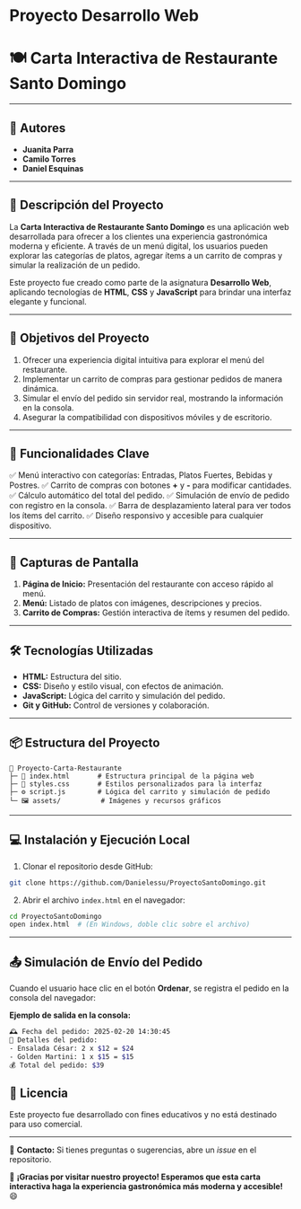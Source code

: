 # Proyecto Desarrollo Web
# 🍽️ Carta Interactiva de Restaurante Santo Domingo

---

## 👥 **Autores**

- **Juanita Parra**
- **Camilo Torres**
- **Daniel Esquinas**

---

## 🌟 **Descripción del Proyecto**

La **Carta Interactiva de Restaurante Santo Domingo** es una aplicación web desarrollada para ofrecer a los clientes una experiencia gastronómica moderna y eficiente. A través de un menú digital, los usuarios pueden explorar las categorías de platos, agregar ítems a un carrito de compras y simular la realización de un pedido.

Este proyecto fue creado como parte de la asignatura **Desarrollo Web**, aplicando tecnologías de **HTML**, **CSS** y **JavaScript** para brindar una interfaz elegante y funcional.

---

## 🎯 **Objetivos del Proyecto**

1. Ofrecer una experiencia digital intuitiva para explorar el menú del restaurante.
2. Implementar un carrito de compras para gestionar pedidos de manera dinámica.
3. Simular el envío del pedido sin servidor real, mostrando la información en la consola.
4. Asegurar la compatibilidad con dispositivos móviles y de escritorio.

---

## 🚀 **Funcionalidades Clave**

✅ Menú interactivo con categorías: Entradas, Platos Fuertes, Bebidas y Postres. ✅ Carrito de compras con botones **+** y **-** para modificar cantidades. ✅ Cálculo automático del total del pedido. ✅ Simulación de envío de pedido con registro en la consola. ✅ Barra de desplazamiento lateral para ver todos los ítems del carrito. ✅ Diseño responsivo y accesible para cualquier dispositivo.

---

## 📸 **Capturas de Pantalla**

1. **Página de Inicio:** Presentación del restaurante con acceso rápido al menú.
2. **Menú:** Listado de platos con imágenes, descripciones y precios.
3. **Carrito de Compras:** Gestión interactiva de ítems y resumen del pedido.

---

## 🛠️ **Tecnologías Utilizadas**

- **HTML:** Estructura del sitio.
- **CSS:** Diseño y estilo visual, con efectos de animación.
- **JavaScript:** Lógica del carrito y simulación del pedido.
- **Git y GitHub:** Control de versiones y colaboración.

---

## 📦 **Estructura del Proyecto**

```
📂 Proyecto-Carta-Restaurante
├─ 📄 index.html       # Estructura principal de la página web
├─ 🎨 styles.css       # Estilos personalizados para la interfaz
├─ ⚙️ script.js        # Lógica del carrito y simulación de pedido
└─ 🖼️ assets/          # Imágenes y recursos gráficos
```

---

## 💻 **Instalación y Ejecución Local**

1. Clonar el repositorio desde GitHub:

```bash
git clone https://github.com/Danielessu/ProyectoSantoDomingo.git
```

2. Abrir el archivo `index.html` en el navegador:

```bash
cd ProyectoSantoDomingo
open index.html  # (En Windows, doble clic sobre el archivo)
```

---

## 📤 **Simulación de Envío del Pedido**

Cuando el usuario hace clic en el botón **Ordenar**, se registra el pedido en la consola del navegador:

**Ejemplo de salida en la consola:**

```bash
🕰️ Fecha del pedido: 2025-02-20 14:30:45
🛒 Detalles del pedido:
- Ensalada César: 2 x $12 = $24
- Golden Martini: 1 x $15 = $15
💰 Total del pedido: $39
```

## 📝 **Licencia**

Este proyecto fue desarrollado con fines educativos y no está destinado para uso comercial.

---

📧 **Contacto:** Si tienes preguntas o sugerencias, abre un *issue* en el repositorio.

🚀 **¡Gracias por visitar nuestro proyecto! Esperamos que esta carta interactiva haga la experiencia gastronómica más moderna y accesible!** 😄


